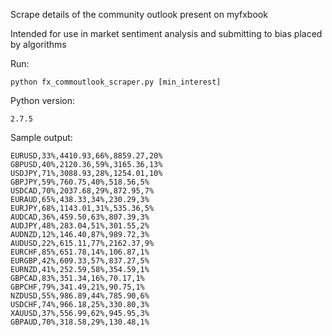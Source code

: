 Scrape details of the community outlook present on myfxbook 

Intended for use in market sentiment analysis and submitting to bias placed by algorithms

Run:

	python fx_commoutlook_scraper.py [min_interest]

Python version:

	2.7.5

Sample output:

	EURUSD,33%,4410.93,66%,8859.27,20%
	GBPUSD,40%,2120.36,59%,3165.36,13%
	USDJPY,71%,3088.93,28%,1254.01,10%
	GBPJPY,59%,760.75,40%,518.56,5%
	USDCAD,70%,2037.68,29%,872.95,7%
	EURAUD,65%,438.33,34%,230.29,3%
	EURJPY,68%,1143.01,31%,535.36,5%
	AUDCAD,36%,459.50,63%,807.39,3%
	AUDJPY,48%,283.04,51%,301.55,2%
	AUDNZD,12%,146.40,87%,989.72,3%
	AUDUSD,22%,615.11,77%,2162.37,9%
	EURCHF,85%,651.78,14%,106.87,1%
	EURGBP,42%,609.33,57%,837.27,5%
	EURNZD,41%,252.59,58%,354.59,1%
	GBPCAD,83%,351.34,16%,70.17,1%
	GBPCHF,79%,341.49,21%,90.75,1%
	NZDUSD,55%,986.89,44%,785.90,6%
	USDCHF,74%,966.18,25%,330.80,3%
	XAUUSD,37%,556.99,62%,945.95,3%
	GBPAUD,70%,318.58,29%,130.48,1%
